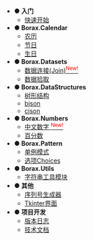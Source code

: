 - **● 入门**
  - [快速开始](quickstart)
- **● Borax.Calendar**
  - [农历](guides/lunardate)
  - [节日](guides/festival)
  - [生日](guides/birthday)
- **● Borax.Datasets**
  - [数据连接(Join)<sup style="color:red">New!<sup>](guides/join)
  - [数据拾取](guides/fetch)
- **● Borax.DataStructures**
  - [树形结构](guides/tree)
  - [bjson](guides/bjson)
  - [cjson](guides/cjson)
- **● Borax.Numbers**
  - [中文数字 <sup style="color:red">New!<sup>](guides/numbers)
  - [百分数](guides/percentage)
- **● Borax.Pattern**
  - [单例模式](guides/singleton)
  - [选项Choices](guides/choices)
- **● Borax.Utils**
  - [字符串工具模块](guides/strings)
- **● 其他**
  - [序列号生成器](guides/serial_generator)
  - [Tkinter界面](guides/ui)
- **● 项目开发**
  - [版本日志](changelog)
  - [技术文档](develope/develope)